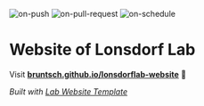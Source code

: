 
  ![on-push](../../actions/workflows/on-push.yaml/badge.svg)
  ![on-pull-request](../../actions/workflows/on-pull-request.yaml/badge.svg)
  ![on-schedule](../../actions/workflows/on-schedule.yaml/badge.svg)

  # Website of Lonsdorf Lab

  Visit **[bruntsch.github.io/lonsdorflab-website](https://bruntsch.github.io/lonsdorflab-website)** 🚀

  _Built with [Lab Website Template](https://greene-lab.gitbook.io/lab-website-template-docs)_
